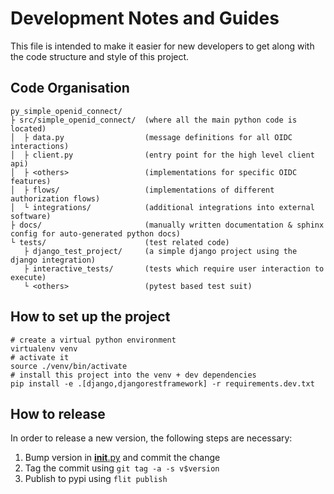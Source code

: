 # Development Notes and Guides

This file is intended to make it easier for new developers to get along with the code structure
and style of this project.

## Code Organisation

```text
py_simple_openid_connect/
├ src/simple_openid_connect/  (where all the main python code is located) 
│  ├ data.py                  (message definitions for all OIDC interactions) 
│  ├ client.py                (entry point for the high level client api) 
│  ├ <others>                 (implementations for specific OIDC features)
│  ├ flows/                   (implementations of different authorization flows)
│  └ integrations/            (additional integrations into external software)
├ docs/                       (manually written documentation & sphinx config for auto-generated python docs)
└ tests/                      (test related code)
   ├ django_test_project/     (a simple django project using the django integration)
   ├ interactive_tests/       (tests which require user interaction to execute)
   └ <others>                 (pytest based test suit)
```

## How to set up the project

```shell
# create a virtual python environment
virtualenv venv
# activate it
source ./venv/bin/activate
# install this project into the venv + dev dependencies
pip install -e .[django,djangorestframework] -r requirements.dev.txt
```

## How to release

In order to release a new version, the following steps are necessary:

1. Bump version in [__init__.py](./src/simple_openid_connect/__init__.py) and commit the change
2. Tag the commit using `git tag -a -s v$version`
3. Publish to pypi using `flit publish`
